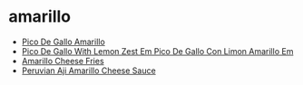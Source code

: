 # amarillo

 * [Pico De Gallo Amarillo](../index/p/pico-de-gallo-amarillo-235500.json)
 * [Pico De Gallo With Lemon Zest Em Pico De Gallo Con Limon Amarillo Em](../index/p/pico-de-gallo-with-lemon-zest-em-pico-de-gallo-con-limon-amarillo-em-51138410.json)
 * [Amarillo Cheese Fries](../index/a/amarillo-cheese-fries.json)
 * [Peruvian Aji Amarillo Cheese Sauce](../index/p/peruvian-aji-amarillo-cheese-sauce.json)
